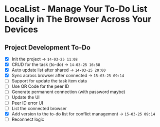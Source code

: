 # LocaList - Manage Your To-Do List Locally in The Browser Across Your Devices

## Project Development To-Do
- [x] Init the project -> `14-03-25 11:08`
- [x] CRUD for the task (to-do) -> `14-03-25 16:58`
- [x] Auto update list after shared -> `14-03-25 20:00`
- [x] Sync across browser after connected -> `15-03-25 09:14`
- [ ] Support for update the task item data
- [ ] Use QR Code for the peer ID
- [ ] Generate permanent connection (with password maybe)
- [ ] Update the UI
- [ ] Peer ID error UI
- [ ] List the connected browser
- [x] Add version to the to-do list for conflict management -> `15-03-25 09:14`
- [ ] Reconnect logic